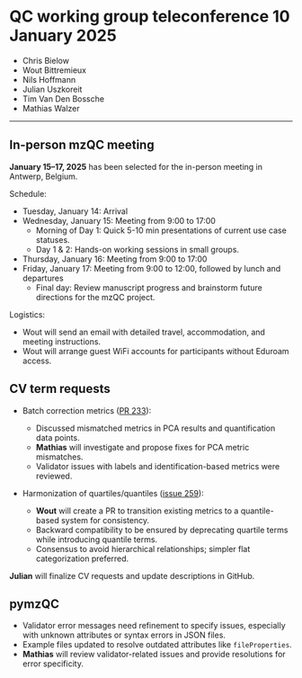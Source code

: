 # QC working group teleconference 10 January 2025

- Chris Bielow
- Wout Bittremieux
- Nils Hoffmann
- Julian Uszkoreit
- Tim Van Den Bossche
- Mathias Walzer

---

## In-person mzQC meeting

**January 15–17, 2025** has been selected for the in-person meeting in Antwerp, Belgium.

Schedule:

- Tuesday, January 14: Arrival
- Wednesday, January 15: Meeting from 9:00 to 17:00
    - Morning of Day 1: Quick 5-10 min presentations of current use case statuses.
    - Day 1 & 2: Hands-on working sessions in small groups.
- Thursday, January 16: Meeting from 9:00 to 17:00
- Friday, January 17: Meeting from 9:00 to 12:00, followed by lunch and departures
    - Final day: Review manuscript progress and brainstorm future directions for the mzQC project.

Logistics:
    
- Wout will send an email with detailed travel, accommodation, and meeting instructions.
- Wout will arrange guest WiFi accounts for participants without Eduroam access.

## CV term requests

- Batch correction metrics ([PR 233](https://github.com/HUPO-PSI/mzQC/pull/233)):
    - Discussed mismatched metrics in PCA results and quantification data points.
    - **Mathias** will investigate and propose fixes for PCA metric mismatches.
    - Validator issues with labels and identification-based metrics were reviewed.

- Harmonization of quartiles/quantiles ([issue 259](https://github.com/HUPO-PSI/mzQC/issues/259)):
    - **Wout** will create a PR to transition existing metrics to a quantile-based system for consistency.
    - Backward compatibility to be ensured by deprecating quartile terms while introducing quantile terms.
    - Consensus to avoid hierarchical relationships; simpler flat categorization preferred.
    
**Julian** will finalize CV requests and update descriptions in GitHub.

## pymzQC

- Validator error messages need refinement to specify issues, especially with unknown attributes or syntax errors in JSON files.
- Example files updated to resolve outdated attributes like `fileProperties`.
- **Mathias** will review validator-related issues and provide resolutions for error specificity.
